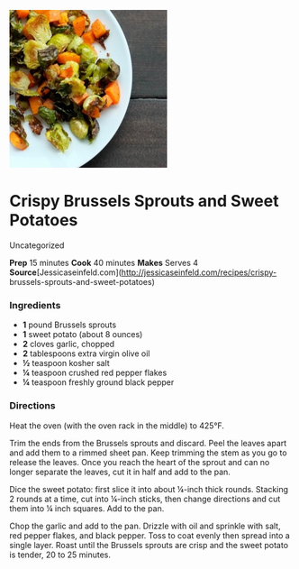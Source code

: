 ﻿

[![](./images/af98ef14-e78f-4db2-b4fd-2e3af9006e52.jpg)](http://jessicaseinfeld.com/assets/uploads/recipes/517/dscf3097__hero.jpg)

#  Crispy Brussels Sprouts and Sweet Potatoes

Uncategorized

 **Prep** 15 minutes **Cook** 40 minutes **Makes** Serves 4
**Source**[Jessicaseinfeld.com](http://jessicaseinfeld.com/recipes/crispy-
brussels-sprouts-and-sweet-potatoes)

###  Ingredients

  * **1** pound Brussels sprouts
  *  **1** sweet potato (about 8 ounces)
  *  **2** cloves garlic, chopped
  *  **2** tablespoons extra virgin olive oil
  *  **½** teaspoon kosher salt
  *  **¼** teaspoon crushed red pepper flakes
  *  **¼** teaspoon freshly ground black pepper

###  Directions

​Heat the oven (with the oven rack in the middle) to 425°F.

Trim the ends from the Brussels sprouts and discard. Peel the leaves apart and
add them to a rimmed sheet pan. Keep trimming the stem as you go to release
the leaves. Once you reach the heart of the sprout and can no longer separate
the leaves, cut it in half and add to the pan.

Dice the sweet potato: first slice it into about ¼-inch thick rounds. Stacking
2 rounds at a time, cut into ¼-inch sticks, then change directions and cut
them into ¼ inch squares. Add to the pan.

Chop the garlic and add to the pan. Drizzle with oil and sprinkle with salt,
red pepper flakes, and black pepper. Toss to coat evenly then spread into a
single layer. Roast until the Brussels sprouts are crisp and the sweet potato
is tender, 20 to 25 minutes.


